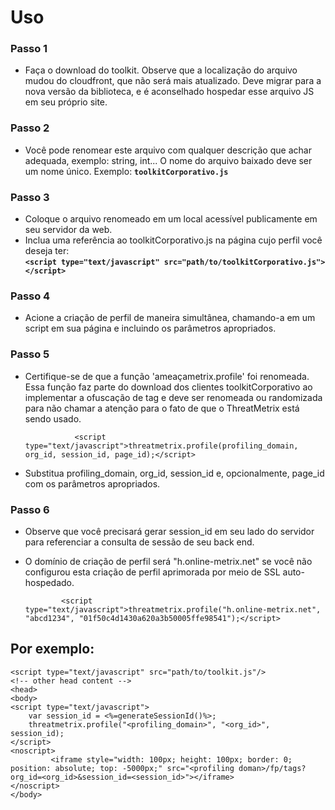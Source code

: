 # Uso 

### Passo 1

 - Faça o download do toolkit. Observe que a localização do arquivo mudou do cloudfront, que não será mais atualizado. Deve migrar para a nova versão da biblioteca, e é aconselhado hospedar esse arquivo JS em seu próprio site.
 
 ### Passo 2
 
 - Você pode renomear este arquivo com qualquer descrição que achar adequada, exemplo: string, int... O nome do arquivo baixado deve ser um nome único.
Exemplo: **```toolkitCorporativo.js```**

### Passo 3

 - Coloque o arquivo renomeado em um local acessível publicamente em seu servidor da web.
 - Inclua uma referência ao toolkitCorporativo.js na página cujo perfil você deseja ter:  
                   **```<script type="text/javascript" src="path/to/toolkitCorporativo.js"></script>```**

### Passo 4

- Acione a criação de perfil de maneira simultânea, chamando-a em um script em sua página e incluindo os parâmetros apropriados.

### Passo 5

- Certifique-se de que a função 'ameaçametrix.profile' foi renomeada. Essa função faz parte do download dos clientes toolkitCorporativo ao implementar a ofuscação de tag e deve ser renomeada ou randomizada para não chamar a atenção para o fato de que o ThreatMetrix está sendo usado.

                 <script type="text/javascript">threatmetrix.profile(profiling_domain, org_id, session_id, page_id);</script>
- Substitua profiling_domain, org_id, session_id e, opcionalmente, page_id com os parâmetros apropriados.

### Passo 6


- Observe que você precisará gerar session_id em seu lado do servidor para referenciar a consulta de sessão de seu back end.
- O domínio de criação de perfil será "h.online-metrix.net" se você não configurou esta criação de perfil aprimorada por meio de SSL auto-hospedado.

              <script type="text/javascript">threatmetrix.profile("h.online-metrix.net", "abcd1234", "01f50c4d1430a620a3b50005ffe98541");</script>
    
## Por exemplo:

```<head>
<script type="text/javascript" src="path/to/toolkit.js"/>
<!-- other head content -->
<head>
<body>
<script type="text/javascript">
    var session_id = <%=generateSessionId()%>;
    threatmetrix.profile("<profiling_domain>", "<org_id>", session_id);
</script>
<noscript>
         <iframe style="width: 100px; height: 100px; border: 0; position: absolute; top: -5000px;" src="<profiling doman>/fp/tags?org_id=<org_id>&session_id=<session_id>"></iframe>
</noscript>
</body>
```





















